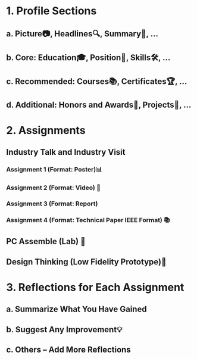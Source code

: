 # 1. Profile Sections

## a. Picture📷, Headlines🔍, Summary📝, …
## b. Core: Education🎓, Position👔, Skills🛠️, …
## c. Recommended: Courses📚, Certificates🏆, …
## d. Additional: Honors and Awards🏅, Projects🚀, …

# 2. Assignments

## Industry Talk and Industry Visit
### Assignment 1 (Format: Poster)📊
### Assignment 2 (Format: Video) 🎥
### Assignment 3 (Format: Report) 
### Assignment 4 (Format: Technical Paper IEEE Format) 📚

## PC Assemble (Lab) 📝

## Design Thinking (Low Fidelity Prototype)🎨

# 3. Reflections for Each Assignment
## a. Summarize What You Have Gained
## b. Suggest Any Improvement💡
## c. Others – Add More Reflections
